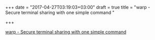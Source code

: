 +++
date = "2017-04-27T03:19:03+03:00"
draft = true
title = "warp - Secure terminal sharing with one simple command "

+++

<p><a href="https://t.co/MdHwlWxhC2">warp - Secure terminal sharing with one simple command </a></p>